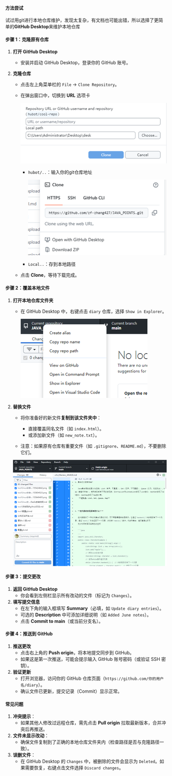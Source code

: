 #### 方法尝试

​	试过用git进行本地仓库维护，发现太复杂，有文档也可能出错，所以选择了更简单的**GitHub Desktop**来维护本地仓库



#### **步骤 1：克隆原有仓库**

1. **打开 GitHub Desktop**

   - 安装并启动 GitHub Desktop，登录你的 GitHub 账号。

2. **克隆仓库**

   - 点击左上角菜单栏的 `File` → `Clone Repository`。

   - 在弹出窗口中，切换到 **URL** 选项卡

     ![](../assets/tool/deskTogit/01URL+PATH.png)

     - `hubot/..`：输入你的git仓库地址
   
       ![](../assets/tool/deskTogit/02GIT_HTTPS.png)

     - `Local..`：存到本地路径

   - 点击 **Clone**，等待下载完成。



#### **步骤 2：覆盖本地文件**

1. **打开本地仓库文件夹**
   
   - 在 GitHub Desktop 中，右键点击 `diary` 仓库，选择 `Show in Explorer`。
   
     ![](../assets/tool/deskTogit/03showInExp.png)
   
2. **替换文件**
   
   - 将你准备好的新文件**复制到该文件夹中**：
     - 直接覆盖同名文件（如 `index.html`）。
     - 或添加新文件（如 `new_note.txt`）。
     
   -  注意：如果原有仓库有重要文件（如 `.gitignore`、`README.md`），不要删除它们。
   
     <img src="../assets/tool/deskTogit/04result.png" style="zoom:75%;" />



#### **步骤 3：提交更改**

1. **返回 GitHub Desktop**
   - 你会看到左侧栏显示所有改动的文件（标记为 `Changes`）。
2. **填写提交信息**
   - 在左下角的输入框填写 **Summary**（必填，如 `Update diary entries`）。
   - 可选的 **Description** 中可添加详细说明（如 `Added June notes`）。
   - 点击 **Commit to main**（或当前分支名）。



#### **步骤 4：推送到 GitHub**

1. **推送更改**
   - 点击右上角的 **Push origin**，将本地提交同步到 GitHub。
   - 如果这是第一次推送，可能会提示输入 GitHub 账号密码（或验证 SSH 密钥）。
2. **验证更新**
   - 打开浏览器，访问你的 GitHub 仓库页面（`https://github.com/你的用户名/diary`）。
   - 确认文件已更新，提交记录（Commit）显示正常。



#### **常见问题**

1. **冲突提示**：
   - 如果其他人修改过远程仓库，需先点击 **Pull origin** 拉取最新版本，合并冲突后再推送。
2. **文件未显示改动**：
   - 确保文件复制到了正确的本地仓库文件夹内（检查路径是否与克隆路径一致）。
3. **误删文件**：
   - 在 GitHub Desktop 的 `Changes` 中，被删除的文件会显示为 `Deleted`。如果需要恢复，右键点击文件选择 `Discard changes`。